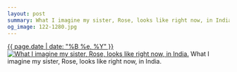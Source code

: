 ```yaml
---
layout: post
summary: What I imagine my sister, Rose, looks like right now, in India.
og_image: 122-1280.jpg
---
```


<p>
  <time><a href="/122">{{ page.date | date: "%B %e, %Y" }}</a></time>
  <a href="/122"><img src="{{ site.assets_url }}/122-640.jpg" srcset="{{ site.assets_url }}/122-1280.jpg 1280w, {{ site.assets_url }}/122-960.jpg 960w, {{ site.assets_url }}/122-640.jpg 640w, {{ site.assets_url }}/122-320.jpg 320w" sizes="(min-width: 700px) 50vw, calc(100vw - 2rem)" alt="What I imagine my sister, Rose, looks like right now, in India." /></a>
  <span>What I imagine my sister, Rose, looks like right now, in India.</span>
</p>
